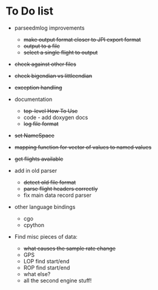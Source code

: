 # To Do list

- parseedmlog improvements
  - ~~make output format closer to JPI export format~~
  - ~~output to a file~~
  - ~~select a single flight to output~~
- ~~check against other files~~
- ~~check bigendian vs littleendian~~
- ~~exception handling~~
- documentation
    - ~~top-level How To Use~~
    - code - add doxygen docs
    - ~~log file format~~
- ~~set NameSpace~~
- ~~mapping function for vector of values to named values~~
- ~~get flights available~~
- add in old parser
    - ~~detect old file format~~
    - ~~parse flight headers correctly~~
    - fix main data record parser
- other language bindings
    - cgo
    - cpython

- Find misc pieces of data:
    - ~~what causes the sample rate change~~
    - GPS
    - LOP find start/end
    - ROP find start/end
    - what else?
    - all the second engine stuff!

